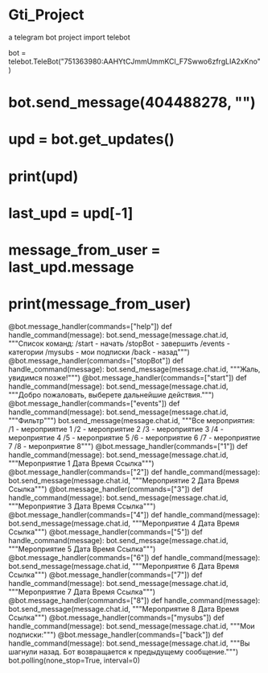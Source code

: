 # Gti_Project
a telegram bot project
import telebot

bot = telebot.TeleBot("751363980:AAHYtCJmmUmmKCl_F7Swwo6zfrgLIA2xKno")

# bot.send_message(404488278, "")

# upd = bot.get_updates()
# print(upd)

# last_upd = upd[-1]
# message_from_user = last_upd.message
# print(message_from_user)
@bot.message_handler(commands=["help"])
def handle_command(message):
    bot.send_message(message.chat.id, """Список команд:
/start - начать
/stopBot - завершить
/events - категории
/mysubs - мои подписки
/back - назад""")
@bot.message_handler(commands=["stopBot"])
def handle_command(message):
    bot.send_message(message.chat.id, """Жаль, увидимся позже!""")
@bot.message_handler(commands=["start"])
def handle_command(message):
    bot.send_message(message.chat.id, """Добро пожаловать, выберете дальнейшие действия.""")
@bot.message_handler(commands=["events"])
def handle_command(message):
    bot.send_message(message.chat.id, """Фильтр""")
    bot.send_message(message.chat.id,  """Все мероприятия:
    /1 - мероприятие 1
    /2 - мероприятие 2
    /3 - мероприятие 3
    /4 - мероприятие 4
    /5 - мероприятие 5
    /6 - мероприятие 6
    /7 - мероприятие 7
    /8 - мероприятие 8""")
@bot.message_handler(commands=["1"])
def handle_command(message):
    bot.send_message(message.chat.id, """Мероприятие 1
Дата
Время
Ссылка""")
@bot.message_handler(commands=["2"])
def handle_command(message):
    bot.send_message(message.chat.id, """Мероприятие 2
Дата
Время
Ссылка""")
@bot.message_handler(commands=["3"])
def handle_command(message):
    bot.send_message(message.chat.id, """Мероприятие 3
Дата
Время
Ссылка""")
@bot.message_handler(commands=["4"])
def handle_command(message):
    bot.send_message(message.chat.id, """Мероприятие 4
Дата
Время
Ссылка""")
@bot.message_handler(commands=["5"])
def handle_command(message):
    bot.send_message(message.chat.id, """Мероприятие 5
Дата
Время
Ссылка""")
@bot.message_handler(commands=["6"])
def handle_command(message):
    bot.send_message(message.chat.id, """Мероприятие 6
Дата
Время
Ссылка""")
@bot.message_handler(commands=["7"])
def handle_command(message):
    bot.send_message(message.chat.id, """Мероприятие 7
Дата
Время
Ссылка""")
@bot.message_handler(commands=["8"])
def handle_command(message):
    bot.send_message(message.chat.id, """Мероприятие 8
Дата
Время
Ссылка""")
@bot.message_handler(commands=["mysubs"])
def handle_command(message):
    bot.send_message(message.chat.id, """Мои подписки:""")
@bot.message_handler(commands=["back"])
def handle_command(message):
    bot.send_message(message.chat.id, """Вы шагнули назад.
Бот возвращается к предыдущему сообщение.""")
bot.polling(none_stop=True, interval=0)
